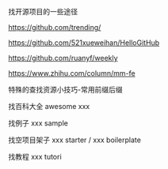 
找开源项目的一些途径

https://github.com/trending/

https://github.com/521xueweihan/HelloGitHub

https://github.com/ruanyf/weekly

https://www.zhihu.com/column/mm-fe

特殊的查找资源小技巧-常用前缀后缀 

找百科大全 awesome xxx

找例子 xxx sample

找空项目架子 xxx starter / xxx boilerplate 

找教程  xxx tutori

